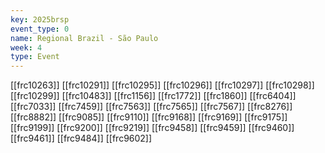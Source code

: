 ```yaml
---
key: 2025brsp
event_type: 0
name: Regional Brazil - São Paulo
week: 4
type: Event
---
```

[[frc10263]]
[[frc10291]]
[[frc10295]]
[[frc10296]]
[[frc10297]]
[[frc10298]]
[[frc10299]]
[[frc10483]]
[[frc1156]]
[[frc1772]]
[[frc1860]]
[[frc6404]]
[[frc7033]]
[[frc7459]]
[[frc7563]]
[[frc7565]]
[[frc7567]]
[[frc8276]]
[[frc8882]]
[[frc9085]]
[[frc9110]]
[[frc9168]]
[[frc9169]]
[[frc9175]]
[[frc9199]]
[[frc9200]]
[[frc9219]]
[[frc9458]]
[[frc9459]]
[[frc9460]]
[[frc9461]]
[[frc9484]]
[[frc9602]]
